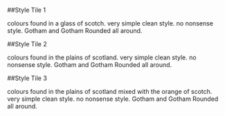 ##Style Tile 1

colours found in a glass of scotch.
very simple clean style. no nonsense style. Gotham and Gotham Rounded all around. 


##Style Tile 2

colours found in the plains of scotland. very simple clean style. no nonsense style. Gotham and Gotham Rounded all around. 

##Style Tile 3

colours found in the plains of scotland mixed with the orange of scotch. very simple clean style. no nonsense style. Gotham and Gotham Rounded all around. 